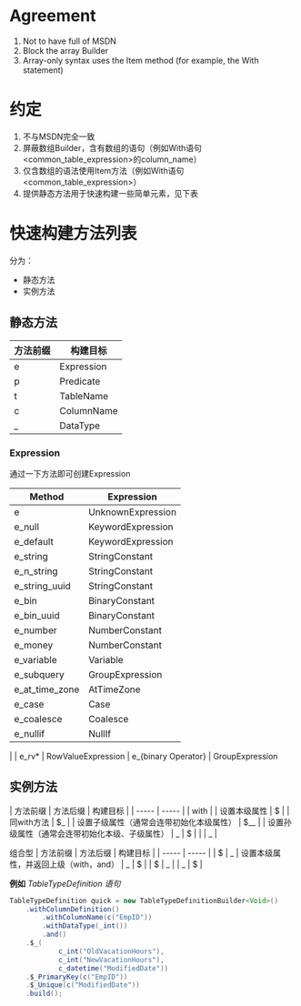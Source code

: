 
# Agreement

1. Not to have full of MSDN
2. Block the array Builder
3. Array-only syntax uses the Item method (for example, the With statement)



# 约定

1. 不与MSDN完全一致
2. 屏蔽数组Builder，含有数组的语句（例如With语句<common_table_expression>的column_name）
3. 仅含数组的语法使用Item方法（例如With语句<common_table_expression>）
4. 提供静态方法用于快速构建一些简单元素，见下表








# 快速构建方法列表

分为：
- 静态方法
- 实例方法

## 静态方法

| 方法前缀 | 构建目标 |
| ----- | ----- |
| e | Expression
| p | Predicate
| t | TableName
| c | ColumnName
| _ | DataType


### Expression

通过一下方法即可创建Expression

| Method | Expression |
| ----- | ----- |
| e | UnknownExpression
| e_null | KeywordExpression
| e_default | KeywordExpression
| e_string | StringConstant
| e_n_string | StringConstant
| e_string_uuid | StringConstant
| e_bin | BinaryConstant
| e_bin_uuid | BinaryConstant
| e_number | NumberConstant
| e_money | NumberConstant
| e_variable | Variable
| e_subquery | GroupExpression
| e_at_time_zone | AtTimeZone
| e_case | Case
| e_coalesce | Coalesce
| e_nullif | NullIf
|
| e_rv* | RowValueExpression
| e_{binary Operator} | GroupExpression


## 实例方法

| 方法前缀 | 方法后缀 | 构建目标 |
| ----- | ----- |
| with | | 设置本级属性
| $ | | 同with方法
| $_ | | 设置子级属性（通常会连带初始化本级属性）
| $__ | | 设置孙级属性（通常会连带初始化本级、子级属性）
| _ | $ | 
|  | _ | 

组合型
| 方法前缀 | 方法后缀 | 构建目标 |
| ----- | ----- |
| $ | _ | 设置本级属性，并返回上级（with，and）
| _ | $ | 
| $ | _ | 
| _ | $ | 



**例如** _TableTypeDefinition 语句_
```java
TableTypeDefinition quick = new TableTypeDefinitionBuilder<Void>()
    .withColumnDefinition()
        .withColumnName(c("EmpID"))
        .withDataType(_int())
        .and()
    .$_(
            c_int("OldVacationHours"),
            c_int("NewVacationHours"),
            c_datetime("ModifiedDate"))
    .$_PrimaryKey(c("EmpID"))
    .$_Unique(c("ModifiedDate"))
    .build();

```